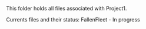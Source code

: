 This folder holds all files associated with Project1.

Currents files and their status: 
FallenFleet - In progress

